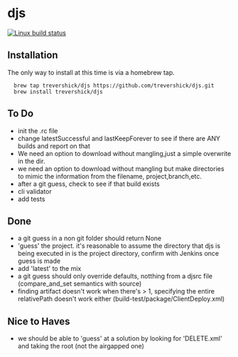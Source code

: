 # djs

[![Linux build status](https://travis-ci.org/trevershick/djs.svg?branch=master)](https://travis-ci.org/trevershick/djs)

Installation
----

The only way to install at this time is via a homebrew tap.

```
  brew tap trevershick/djs https://github.com/trevershick/djs.git
  brew install trevershick/djs
```


To Do
----
* init the .rc file
* change latestSuccessful and lastKeepForever to see if there are ANY builds and report on that
* We need an option to download without mangling,just a simple overwrite in the dir.
* we need an option to download without mangling but make directories to mimic the information from the filename, project,branch,etc.
* after a git guess, check to see if that build exists
* cli validator
* add tests

Done
----
* a git guess in a non git folder should return None
* 'guess' the project. it's reasonable to assume the directory that djs is being executed in is the project directory, confirm with Jenkins once guess is made
* add 'latest' to the mix
* a git guess should only override defaults, notthing from a djsrc file (compare_and_set semantics with source)
* finding artifact doesn't work when there's > 1, specifying the entire relativePath doesn't work either (build-test/package/ClientDeploy.xml)


Nice to Haves
----
* we should be able to 'guess' at a solution by looking for 'DELETE.xml' and taking the root (not the airgapped one)

